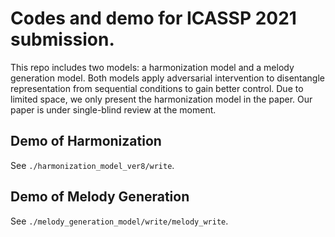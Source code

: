 # Codes and demo for ICASSP 2021 submission. 

This repo includes two models: a harmonization model and a melody generation model. Both models apply adversarial intervention to disentangle representation from sequential conditions to gain better control. Due to limited space, we only present the harmonization model in the paper. Our paper is under single-blind review at the moment.

## Demo of Harmonization
See `./harmonization_model_ver8/write`.

## Demo of Melody Generation
See `./melody_generation_model/write/melody_write`.